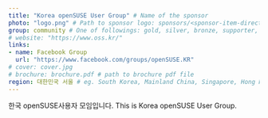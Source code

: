 ```yaml
---
title: "Korea openSUSE User Group" # Name of the sponsor
photo: "logo.png" # Path to sponsor logo: sponsors/<sponsor-item-directory>/logo.png
group: community # One of followings: gold, silver, bronze, supporter, infra, record, videoi18n, swag, partner
# website: "https://www.oss.kr/"
links:
- name: Facebook Group
  url: "https://www.facebook.com/groups/openSUSE.KR"
# cover: cover.jpg
# brochure: brochure.pdf # path to brochure pdf file
region: 대한민국 서울 # eg. South Korea, Mainland China, Singapore, Hong Kong, Taiwan ...
---
```


한국 openSUSE사용자 모임입니다.
This is Korea openSUSE User Group.